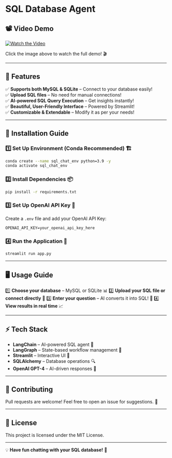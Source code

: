 #  SQL Database Agent

## 📽️ Video Demo
[![Watch the Video](https://img.youtube.com/vi/your_video_id/maxresdefault.jpg)](https://youtu.be/aDtI0U8cvcw)

Click the image above to watch the full demo! 🎬

---

## 🚀 Features
✅ **Supports both MySQL & SQLite** – Connect to your database easily!  
✅ **Upload SQL files** – No need for manual connections!  
✅ **AI-powered SQL Query Execution** – Get insights instantly!  
✅ **Beautiful, User-Friendly Interface** – Powered by Streamlit!  
✅ **Customizable & Extendable** – Modify it as per your needs!

---

## 🔧 Installation Guide

### 1️⃣ Set Up Environment (Conda Recommended) 🏗️
```bash
conda create --name sql_chat_env python=3.9 -y
conda activate sql_chat_env
```

### 2️⃣ Install Dependencies 📦
```bash
pip install -r requirements.txt
```

### 3️⃣ Set Up OpenAI API Key 🔑
Create a `.env` file and add your OpenAI API Key:
```env
OPENAI_API_KEY=your_openai_api_key_here
```

### 4️⃣ Run the Application 🚀
```bash
streamlit run app.py
```

---

## 🖥️ Usage Guide
1️⃣ **Choose your database** – MySQL or SQLite 📊
2️⃣ **Upload your SQL file or connect directly** 🔗
3️⃣ **Enter your question** – AI converts it into SQL! 🧠
4️⃣ **View results in real time** 📈

---

## ⚡ Tech Stack
- **LangChain** – AI-powered SQL agent 🤖
- **LangGraph** – State-based workflow management 🔄
- **Streamlit** – Interactive UI 🌟
- **SQLAlchemy** – Database operations 🔍
- **OpenAI GPT-4** – AI-driven responses 🧠

---

## 🤝 Contributing
Pull requests are welcome! Feel free to open an issue for suggestions. 🎉

---

## 📜 License
This project is licensed under the MIT License.

---

💡 **Have fun chatting with your SQL database!** 🚀

